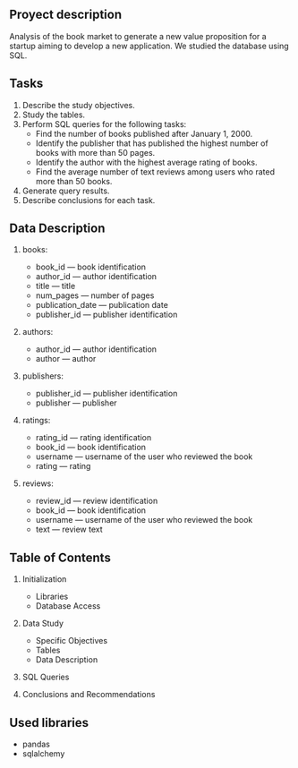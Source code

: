 ## Proyect description 
Analysis of the book market to generate a new value proposition for a startup aiming to develop a new application. We studied the database using SQL.

## Tasks
1. Describe the study objectives.
2. Study the tables.
3. Perform SQL queries for the following tasks:
   - Find the number of books published after January 1, 2000.
   - Identify the publisher that has published the highest number of books with more than 50 pages.
   - Identify the author with the highest average rating of books.
   - Find the average number of text reviews among users who rated more than 50 books.
4. Generate query results.
5. Describe conclusions for each task.

## Data Description

1. books:

   - book_id — book identification
   - author_id — author identification
   - title — title
   - num_pages — number of pages
   - publication_date — publication date
   - publisher_id — publisher identification

2. authors:

   - author_id — author identification
   - author — author

3. publishers:

   - publisher_id — publisher identification
   - publisher — publisher

4. ratings:

   - rating_id — rating identification
   - book_id — book identification
   - username — username of the user who reviewed the book
   - rating — rating

5. reviews:

   - review_id — review identification
   - book_id — book identification
   - username — username of the user who reviewed the book
   - text — review text

## Table of Contents

1. Initialization
    - Libraries
    - Database Access
     
2. Data Study
    - Specific Objectives
    - Tables
    - Data Description

3. SQL Queries

4. Conclusions and Recommendations

## Used libraries

- pandas
- sqlalchemy


